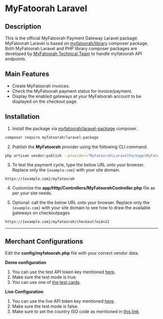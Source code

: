 # MyFatoorah Laravel

## Description
This is the official MyFatoorah Payment Gateway Laravel package. 
MyFatoorah Laravel is based on [myfatoorah/library](https://packagist.org/packages/myfatoorah/library) composer package. 
Both MyFatoorah Laravel and PHP library composer packages are developed by [MyFatoorah Technical Team](mailto:tech@myfatoorah.com) to handle myfatoorah API endpoints.

## Main Features

* Create MyFatoorah invoices.
* Check the MyFatoorah payment status for invoice/payment.
* Display the enabled gateways at your MyFatoorah account to be displayed on the checkout page.

## Installation
1. Install the package via [myfatoorah/laravel-package](https://packagist.org/packages/myfatoorah/laravel-package) composer.

```bash
composer require myfatoorah/laravel-package
```

2. Publish the **MyFatoorah** provider using the following CLI command.

```bash
php artisan vendor:publish --provider="MyFatoorah\LaravelPackage\MyFatoorahServiceProvider" --tag="myfatoorah"
```

3. To test the payment cycle, type the below URL onto your browser. Replace only the `{example.com}` with your site domain.

```
https://{example.com}/myfatoorah
```

4. Customize the **app/Http/Controllers/MyFatoorahController.php** file as per your site needs.

5. Optional: call the the below URL onto your browser. Replace only the `{example.com}` with your site domain to see how to draw the available gateways on checkoutpages

```
https://{example.com}/myfatoorah/checkout?oid=22
```

<hr>

## Merchant Configurations

Edit the **config/myfatoorah.php** file with your correct vendor data.

**Demo configuration**
1. You can use the test API token key mentioned [here](https://myfatoorah.readme.io/docs/test-token).
2. Make sure the test mode is true.
3. You can use one of [the test cards](https://myfatoorah.readme.io/docs/test-cards).

**Live Configuration**
1. You can use the live API token key mentioned [here](https://myfatoorah.readme.io/docs/live-token).
2. Make sure the test mode is false.
3. Make sure to set the country ISO code as mentioned in [this link](https://myfatoorah.readme.io/docs/iso-lookups).
